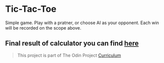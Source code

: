 # Tic-Tac-Toe
 Simple game. Play with a pratner, or choose AI as your opponent. Each win will be recorded on the scope above.
 
  ## Final result of calculator you can find [here](https://digidr0.github.io/Tic-Tac-Toe/)
  > This project is part of The Odin Project [Curriculum](https://www.theodinproject.com/paths/foundations/courses/foundations)
